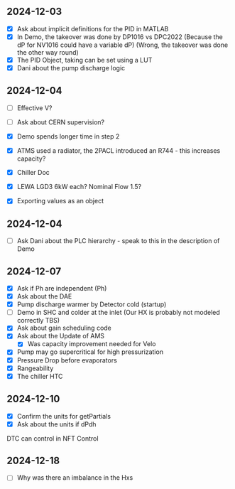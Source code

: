 

## 2024-12-03

- [x] Ask about implicit definitions for the PID in MATLAB
- [x] In Demo, the takeover was done by DP1016 vs DPC2022 (Because the dP for NV1016 could have a variable dP) (Wrong, the takeover was done the other way round)
- [x] The PID Object, taking can be set using a LUT
- [x] Dani about the pump discharge logic

## 2024-12-04

- [ ] Effective V?
- [ ] Ask about CERN supervision?

- [x] Demo spends longer time in step 2
- [x] ATMS used a radiator, the 2PACL introduced an R744 - this increases capacity?
- [x] Chiller Doc
- [x] LEWA LGD3 6kW each? Nominal Flow 1.5?
- [x] Exporting values as an object

## 2024-12-04

- [ ] Ask Dani about the PLC hierarchy - speak to this in the description of Demo
## 2024-12-07

- [x] Ask if Ph are independent (Ph)
- [x] Ask about the DAE
- [x] Pump discharge warmer by Detector cold (startup)
- [ ] Demo in SHC and colder at the inlet (Our HX is probably not modeled correctly TBS)
- [x] Ask about gain scheduling code
- [x] Ask about the Update of AMS
	- [x] Was capacity improvement needed for Velo
- [x] Pump may go supercritical for high pressurization
- [x] Pressure Drop before evaporators
- [x] Rangeability
- [x] The chiller HTC
## 2024-12-10

- [x] Confirm the units for getPartials
- [x] Ask about the units if dPdh

DTC can control in NFT Control

## 2024-12-18

- [ ] Why was there an imbalance in the Hxs